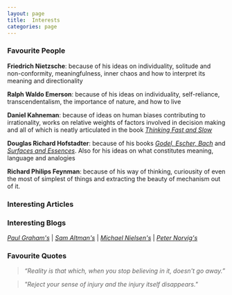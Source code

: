 ```yaml
---
layout: page
title:  Interests
categories: page
---
```


<!--more-->

### Favourite People

**Friedrich Nietzsche**: because of his ideas on individuality, solitude and non-conformity, meaningfulness, inner chaos and how to interpret its meaning and directionality

**Ralph Waldo Emerson**: because of his ideas on individuality, self-reliance, transcendentalism, the importance of nature, and how to live

**Daniel Kahneman**: because of ideas on human biases contributing to irrationality, works on relative weights of factors involved in decision making and all of which is neatly articulated in the book [_Thinking Fast and Slow_](https://en.wikipedia.org/wiki/Thinking,_Fast_and_Slow)

**Douglas Richard Hofstadter**: because of his books [_Godel, Escher, Bach_](https://en.wikipedia.org/wiki/G%C3%B6del,_Escher,_Bach) and [_Surfaces and Essences_](https://www.goodreads.com/book/show/7711871-surfaces-and-essences). Also for his ideas on what constitutes meaning, language and analogies

**Richard Philips Feynman**: because of his way of thinking, curiousity of even the most of simplest of things and extracting the beauty of mechanism out of it.

### Interesting Articles

### Interesting Blogs

 [_Paul Graham's_](http://www.paulgraham.com/articles.html) | 
[_Sam Altman's_](https://blog.samaltman.com/) | 
[_Michael Nielsen's_](https://michaelnielsen.org/blog/) |
[_Peter Norvig's_](https://norvig.com/)

### Favourite Quotes

> _“Reality is that which, when you stop believing in it, doesn't go away.”_

> _"Reject your sense of injury and the injury itself disappears."_

